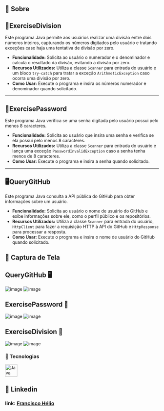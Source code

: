 ## 📝 Sobre

## 🧮ExerciseDivision

Este programa Java permite aos usuários realizar uma divisão entre dois números inteiros, capturando os números digitados pelo usuário e tratando exceções caso haja uma tentativa de divisão por zero.

- **Funcionalidade:** Solicita ao usuário o numerador e o denominador e calcula o resultado da divisão, evitando a divisão por zero.
- **Recursos Utilizados:** Utiliza a classe `Scanner` para entrada do usuário e um bloco `try-catch` para tratar a exceção `ArithmeticException` caso ocorra uma divisão por zero.
- **Como Usar:** Execute o programa e insira os números numerador e denominador quando solicitado.

---

## 🔐ExercisePassword

Este programa Java verifica se uma senha digitada pelo usuário possui pelo menos 8 caracteres.

- **Funcionalidade:** Solicita ao usuário que insira uma senha e verifica se ela possui pelo menos 8 caracteres.
- **Recursos Utilizados:** Utiliza a classe `Scanner` para entrada do usuário e lança uma exceção `PasswordInvalidException` caso a senha tenha menos de 8 caracteres.
- **Como Usar:** Execute o programa e insira a senha quando solicitado.

---

## 🖥️QueryGitHub

Este programa Java consulta a API pública do GitHub para obter informações sobre um usuário.

- **Funcionalidade:** Solicita ao usuário o nome de usuário do GitHub e exibe informações sobre ele, como o perfil público e os repositórios.
- **Recursos Utilizados:** Utiliza a classe `Scanner` para entrada do usuário, `HttpClient` para fazer a requisição HTTP à API do GitHub e `HttpResponse` para processar a resposta.
- **Como Usar:** Execute o programa e insira o nome de usuário do GitHub quando solicitado.
## 📸 Captura de Tela
## QueryGitHub 🖥️
![image](https://github.com/franciscgg/practiceTry-Catch/assets/113110382/996554af-474c-4eb3-b1aa-60c0b885e262)
![image](https://github.com/franciscgg/practiceTry-Catch/assets/113110382/960663bb-b693-4de3-b94c-d06b76a420df)

## ExercisePassword 🔐
![image](https://github.com/franciscgg/practiceTry-Catch/assets/113110382/c112a355-b73c-41e7-b2a8-e82640b6856f)
![image](https://github.com/franciscgg/practiceTry-Catch/assets/113110382/9dfd1648-1404-441e-9f98-d058418e5a92)

  ## ExerciseDivision 🧮
  ![image](https://github.com/franciscgg/practiceTry-Catch/assets/113110382/d43518af-b5de-475b-90d7-c6f20879baee)
  ![image](https://github.com/franciscgg/practiceTry-Catch/assets/113110382/c07d7cd1-8556-4f38-9b9b-db58fe594d50)

  ### 🚀 Tecnologias
<div>
  <img src="https://cdn.jsdelivr.net/gh/devicons/devicon/icons/java/java-original.svg" alt="Java" title="Java" width="40" height="40"/>
</div>

## 💼 Linkedin
### link: [Francisco Hélio](https://www.linkedin.com/in/francisco-helio/)
